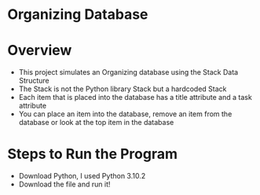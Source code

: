 # Organizing Database
# Overview
  * This project simulates an Organizing database using the Stack Data Structure
  * The Stack is not the Python library Stack but a hardcoded Stack
  * Each item that is placed into the database has a title attribute and a task attribute
  * You can place an item into the database, remove an item from the database or look at the top item in the database
# Steps to Run the Program
  * Download Python, I used Python 3.10.2
  * Download the file and run it!
